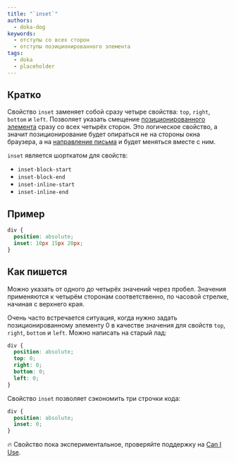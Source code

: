 ```yaml
---
title: "`inset`"
authors:
  - doka-dog
keywords:
  - отступы со всех сторон
  - отступы позиционированного элемента
tags:
  - doka
  - placeholder
---
```


## Кратко

Свойство `inset` заменяет собой сразу четыре свойства: `top`, `right`, `bottom` и `left`. Позволяет указать смещение [позиционированного элемента](/css/position) сразу со всех четырёх сторон. Это логическое свойство, а значит позиционирование будет опираться не на стороны окна браузера, а на [направление письма](/css/writing-mode) и будет меняться вместе с ним.

`inset` является шорткатом для свойств:

- `inset-block-start`
- `inset-block-end`
- `inset-inline-start`
- `inset-inline-end`

## Пример

```css
div {
  position: absolute;
  inset: 10px 15px 20px;
}
```

## Как пишется

Можно указать от одного до четырёх значений через пробел. Значения применяются к четырём сторонам соответственно, по часовой стрелке, начиная с верхнего края.

Очень часто встречается ситуация, когда нужно задать позиционированному элементу 0 в качестве значения для свойств `top`, `right`, `bottom` и `left`. Можно написать на старый лад:

```css
div {
  position: absolute;
  top: 0;
  right: 0;
  bottom: 0;
  left: 0;
}
```

Свойство `inset` позволяет сэкономить три строчки кода:

```css
div {
  position: absolute;
  inset: 0;
}
```

<aside>

🔥 Свойство пока экспериментальное, проверяйте поддержку на [Can I Use](https://caniuse.com/mdn-css_properties_inset).

</aside>
